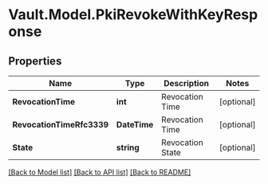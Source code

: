 # Vault.Model.PkiRevokeWithKeyResponse

## Properties

Name | Type | Description | Notes
------------ | ------------- | ------------- | -------------
**RevocationTime** | **int** | Revocation Time | [optional] 
**RevocationTimeRfc3339** | **DateTime** | Revocation Time | [optional] 
**State** | **string** | Revocation State | [optional] 

[[Back to Model list]](../README.md#documentation-for-models) [[Back to API list]](../README.md#documentation-for-api-endpoints) [[Back to README]](../README.md)

